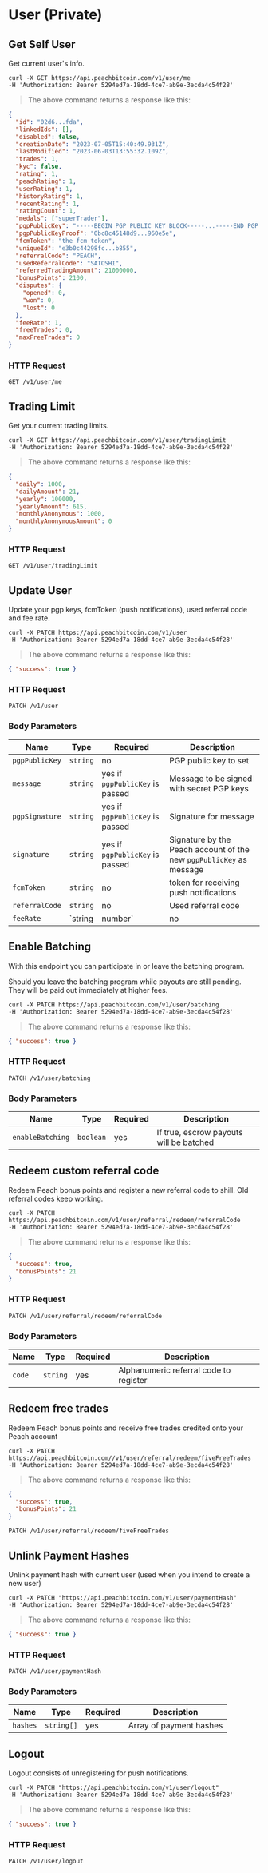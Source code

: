 # User (Private)

## Get Self User
Get current user's info.

```shell
curl -X GET https://api.peachbitcoin.com/v1/user/me
-H 'Authorization: Bearer 5294ed7a-18dd-4ce7-ab9e-3ecda4c54f28'
```

> The above command returns a response like this:

```json
{
  "id": "02d6...fda",
  "linkedIds": [],
  "disabled": false,
  "creationDate": "2023-07-05T15:40:49.931Z",
  "lastModified": "2023-06-03T13:55:32.109Z",
  "trades": 1,
  "kyc": false,
  "rating": 1,
  "peachRating": 1,
  "userRating": 1,
  "historyRating": 1,
  "recentRating": 1,
  "ratingCount": 1,
  "medals": ["superTrader"],
  "pgpPublicKey": "-----BEGIN PGP PUBLIC KEY BLOCK-----...-----END PGP PUBLIC KEY BLOCK-----",
  "pgpPublicKeyProof": "0bc8c45148d9...960e5e",
  "fcmToken": "the fcm token",
  "uniqueId": "e3b0c44298fc...b855",
  "referralCode": "PEACH",
  "usedReferralCode": "SATOSHI",
  "referredTradingAmount": 21000000,
  "bonusPoints": 2100,
  "disputes": {
    "opened": 0,
    "won": 0,
    "lost": 0
  },
  "feeRate": 1,
  "freeTrades": 0,
  "maxFreeTrades": 0
}
```

### HTTP Request

`GET /v1/user/me`

## Trading Limit
Get your current trading limits.

```shell
curl -X GET https://api.peachbitcoin.com/v1/user/tradingLimit
-H 'Authorization: Bearer 5294ed7a-18dd-4ce7-ab9e-3ecda4c54f28'
```

> The above command returns a response like this:

```json
{
  "daily": 1000,
  "dailyAmount": 21,
  "yearly": 100000,
  "yearlyAmount": 615,
  "monthlyAnonymous": 1000,
  "monthlyAnonymousAmount": 0
}
```

### HTTP Request

`GET /v1/user/tradingLimit`

## Update User
Update your pgp keys, fcmToken (push notifications), used referral code and fee rate.

```shell
curl -X PATCH https://api.peachbitcoin.com/v1/user
-H 'Authorization: Bearer 5294ed7a-18dd-4ce7-ab9e-3ecda4c54f28'
```

> The above command returns a response like this:

```json
{ "success": true }
```

### HTTP Request

`PATCH /v1/user`

### Body Parameters

Name | Type | Required | Description
--------- | ----------- | ----------- | -----------
`pgpPublicKey` | `string` | no | PGP public key to set
`message` | `string` | yes if `pgpPublicKey` is passed | Message to be signed with secret PGP keys
`pgpSignature` | `string` | yes if `pgpPublicKey` is passed | Signature for message
`signature` | `string` | yes if `pgpPublicKey` is passed | Signature by the Peach account of the new `pgpPublicKey` as message
`fcmToken` | `string` | no | token for receiving push notifications
`referralCode` | `string` | no | Used referral code
`feeRate` | `string|number` | no | Can be a fixed fee rate if passed as `number`. But also the following enums are allowed: 'fastestFee' | 'halfHourFee' | 'hourFee' | 'economyFee' | 'minimumFee'

## Enable Batching
With this endpoint you can participate in or leave the batching program.

Should you leave the batching program while payouts are still pending. They will be paid out immediately at higher fees.

```shell
curl -X PATCH https://api.peachbitcoin.com/v1/user/batching
-H 'Authorization: Bearer 5294ed7a-18dd-4ce7-ab9e-3ecda4c54f28'
```

> The above command returns a response like this:

```json
{ "success": true }
```

### HTTP Request

`PATCH /v1/user/batching`

### Body Parameters

Name | Type | Required | Description
--------- | ----------- | ----------- | -----------
`enableBatching` | `boolean` | yes | If true, escrow payouts will be batched

## Redeem custom referral code
Redeem Peach bonus points and register a new referral code to shill. Old referral codes keep working.

```shell
curl -X PATCH https://api.peachbitcoin.com/v1/user/referral/redeem/referralCode
-H 'Authorization: Bearer 5294ed7a-18dd-4ce7-ab9e-3ecda4c54f28'
```

> The above command returns a response like this:

```json
{
  "success": true,
  "bonusPoints": 21
}
```

### HTTP Request

`PATCH /v1/user/referral/redeem/referralCode`

### Body Parameters

Name | Type | Required | Description
--------- | ----------- | ----------- | -----------
`code` | `string` | yes | Alphanumeric referral code to register


## Redeem free trades
Redeem Peach bonus points and receive free trades credited onto your Peach account

```shell
curl -X PATCH https://api.peachbitcoin.com//v1/user/referral/redeem/fiveFreeTrades
-H 'Authorization: Bearer 5294ed7a-18dd-4ce7-ab9e-3ecda4c54f28'
```

> The above command returns a response like this:

```json
{
  "success": true,
  "bonusPoints": 21
}
```

`PATCH /v1/user/referral/redeem/fiveFreeTrades`

## Unlink Payment Hashes
Unlink payment hash with current user (used when you intend to create a new user)

```shell
curl -X PATCH "https://api.peachbitcoin.com/v1/user/paymentHash"
-H 'Authorization: Bearer 5294ed7a-18dd-4ce7-ab9e-3ecda4c54f28'
```

> The above command returns a response like this:

```json
{ "success": true }
```

### HTTP Request

`PATCH /v1/user/paymentHash`

### Body Parameters

Name | Type | Required | Description
--------- | ----------- | ----------- | -----------
`hashes` | `string[]` | yes | Array of payment hashes


## Logout
Logout consists of unregistering for push notifications.

```shell
curl -X PATCH "https://api.peachbitcoin.com/v1/user/logout"
-H 'Authorization: Bearer 5294ed7a-18dd-4ce7-ab9e-3ecda4c54f28'
```

> The above command returns a response like this:

```json
{ "success": true }
```

### HTTP Request

`PATCH /v1/user/logout`
